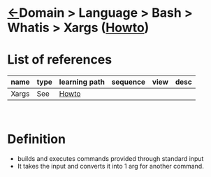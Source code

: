 <head><link rel="stylesheet" href="../../../../md.css"/><script src="../../../../md.js"></script></head>

[//]: #(Reference)
[Repo_Readme]:   ../list/object_list.md
[Item_Howto]:    ../howto/xargs_howto.md

[Var_Whatis]:    ../../../whatis/variable_whatis.md
[Var_Howto]:     ../howto/var_howto.md

# [&larr;][Repo_Readme]Domain > Language > Bash > Whatis > Xargs ([Howto][Item_Howto])


[//]: #(Reference)
[Repo_Readme]:  ../list/object_list.md

[Xargs_Howto]:     ../howto/xargs_howto.md

# List of references

|name|type|learning path|sequence|view|desc|
|-|-|-|-|-|-|
|Xargs|See|[Howto][Xargs_Howto]|
<br>

# Definition
- builds and executes commands provided through standard input
- It takes the input and converts it into 1 arg for another command.
